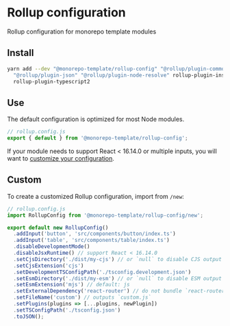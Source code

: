# Rollup configuration

Rollup configuration for monorepo template modules

## Install

```sh
yarn add --dev "@monorepo-template/rollup-config" "@rollup/plugin-commonjs" \
  "@rollup/plugin-json" "@rollup/plugin-node-resolve" rollup-plugin-insert \
  rollup-plugin-typescript2
```

## Use

The default configuration is optimized for most Node modules.

```js
// rollup.config.js
export { default } from '@monorepo-template/rollup-config';
```

If your module needs to support React < 16.14.0 or multiple inputs, you will
want to [customize your configuration](#custom).

## Custom

To create a customized Rollup configuration, import from `/new`:

```js
// rollup.config.js
import RollupConfig from '@monorepo-template/rollup-config/new';

export default new RollupConfig()
  .addInput('button', 'src/components/button/index.ts')
  .addInput('table', 'src/components/table/index.ts')
  .disableDevelopmentMode()
  .disableJsxRuntime() // support React < 16.14.0
  .setCjsDirectory('./dist/my-cjs') // or `null` to disable CJS output
  .setCjsExtension('cjs')
  .setDevelopmentTSConfigPath('./tsconfig.development.json')
  .setEsmDirectory('./dist/my-esm') // or `null` to disable ESM output
  .setEsmExtension('mjs') // default: js
  .setExternalDependency('react-router') // do not bundle `react-router`
  .setFileName('custom') // outputs `custom.js`
  .setPlugins(plugins => [...plugins, newPlugin])
  .setTSConfigPath('./tsconfig.json')
  .toJSON();
```
